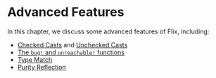 # Advanced Features

In this chapter, we discuss some advanced features of Flix, including:

- [Checked Casts](./checked-casts.md) and [Unchecked Casts](./unchecked-casts.md)
- [The `bug!` and `unreachable!` functions](./bug-and-unreachable.md)
- [Type Match](./type-match.md)
- [Purity Reflection](./purity-reflection.md)

